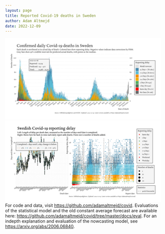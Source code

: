 ```yaml
---
layout: page
title: Reported Covid-19 deaths in Sweden
author: Adam Altmejd
date: 2022-12-09
---
```


![Graph of Swedish Covid-19 deaths with reporting delay.](deaths_lag_sweden_2022-12-09.png "Swedish Covid-19 deaths.")
![Graph of Swedish Covid-19 reporting delay in daily deaths.](lag_trend_sweden_2022-12-09.png "Trend in Swedish Covid-19 mortality reporting delay.")
For code and data, visit <https://github.com/adamaltmejd/covid>.
Evaluations of the statistical model and the old constant average forecast are available here: <https://github.com/adamaltmejd/covid/tree/master/docs/eval>.
For an indepth explanation and evaluation of the nowcasting model, see <https://arxiv.org/abs/2006.06840>.
